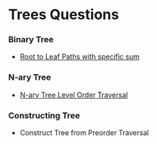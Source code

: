 # Trees Questions



### Binary Tree

* [Root to Leaf Paths with specific sum](root-to-leaf-paths-with-specific-sum.md)

### N-ary Tree

* [N-ary Tree Level Order Traversal](n-ary-tree-level-order-traversal.md)

### Constructing Tree

* Construct Tree from Preorder Traversal



